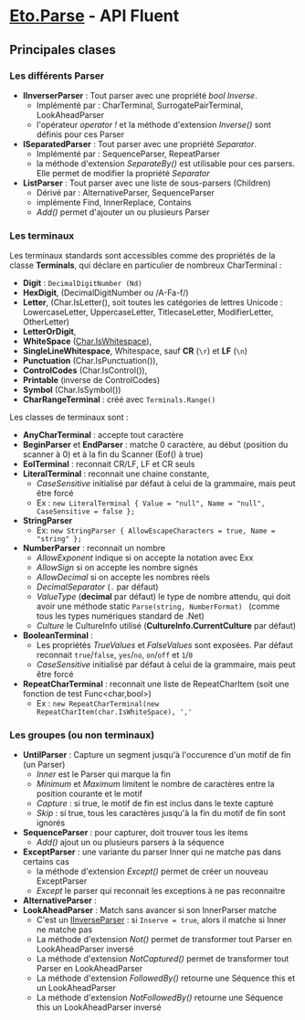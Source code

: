 # [Eto.Parse](DEV/c_sharp/Eto.Parse/index.md) - API Fluent



## Principales clases

### Les différents Parser

- <a name="iinverseparser"></a>**IInverserParser** : Tout parser avec une propriété _bool Inverse_. 
  - Implémenté par : CharTerminal, SurrogatePairTerminal, LookAheadParser
  - l'opérateur _operator !_ et la méthode d'extension _Inverse()_ sont définis pour ces Parser 
- <a name="iseparateedparser"></a>**ISeparatedParser** : Tout parser avec une propriété _Separator_.
  - Implémenté par : SequenceParser, RepeatParser
  - la méthode d'extension _SeparateBy()_ est utilisable pour ces parsers. Elle permet de modifier 
  la propriété _Separator_
- **ListParser** : Tout parser avec une liste de sous-parsers (Children)
  - Dérivé par : AlternativeParser, SequenceParser
  - implémente Find, InnerReplace, Contains
  - _Add()_ permet d'ajouter un ou plusieurs Parser

### Les terminaux
Les terminaux standards sont accessibles comme des propriétés de la classe **Terminals**, qui déclare en particulier
de nombreux CharTerminal : 
- **Digit** : `DecimalDigitNumber (Nd)`
- **HexDigit**, (DecimalDigitNumber ou /A-Fa-f/)
- **Letter**, (Char.IsLetter(), soit toutes les catégories de lettres Unicode : LowercaseLetter, UppercaseLetter, TitlecaseLetter, ModifierLetter, OtherLetter)
- **LetterOrDigit**, 
- **WhiteSpace** ([Char.IsWhitespace](https://docs.microsoft.com/fr-fr/dotnet/api/system.char.iswhitespace)), 
- **SingleLineWhitespace**, Whitespace, sauf **CR** (`\r`) et **LF** (`\n`)
- **Punctuation** (Char.IsPunctuation()), 
- **ControlCodes** (Char.IsControl()), 
- **Printable** (inverse de ControlCodes)
- **Symbol** (Char.IsSymbol())
- **CharRangeTerminal** : créé avec `Terminals.Range()`

Les classes de terminaux sont :
- **AnyCharTerminal** : accepte tout caractère
- **BeginParser** et **EndParser** : matche 0 caractère, au début (position du scanner à 0) et à la fin du Scanner (Eof() à true)
- **EolTerminal** : reconnait CR/LF, LF et CR seuls
- **LiteralTerminal**  : reconnait une chaine constante, 
  - _CaseSensitive_ initialisé par défaut à celui de la grammaire, mais peut être forcé 
  - Ex  : ```new LiteralTerminal { Value = "null", Name = "null", CaseSensitive = false };```
- **StringParser**
  - Ex: ```new StringParser { AllowEscapeCharacters = true, Name = "string" };```
- **NumberParser** : reconnait un nombre
  - _AllowExponent_ indique si on accepte la notation avec Exx
  - _AllowSign_ si on accepte les nombre signés
  - _AllowDecimal_ si on accepte les nombres réels
  - _DecimalSeparator_ (`.` par défaut)
  - _ValueType_ (**decimal** par défaut) le type de nombre attendu, qui doit avoir une méthode static `Parse(string, NumberFormat) ` (comme tous les types numériques standard de .Net)
  - _Culture_ le CultureInfo utilisé (**CultureInfo.CurrentCulture** par défaut)
- **BooleanTerminal** : 
  - Les propriétés _TrueValues_ et _FalseValues_ sont exposées. Par défaut reconnait `true`/`false`, `yes`/`no`, `on`/`off` et `1`/`0`
  - _CaseSensitive_ initialisé par défaut à celui de la grammaire, mais peut être forcé 
- **RepeatCharTerminal** : reconnait une liste de RepeatCharItem (soit une fonction de test Func<char,bool>)
  - Ex  : ```new RepeatCharTerminal(new RepeatCharItem(char.IsWhiteSpace), ','```

### Les groupes (ou non terminaux)

- **UntilParser** : Capture un segment jusqu'à l'occurence d'un motif de fin (un Parser)
  - _Inner_ est le Parser qui marque la fin
  - _Minimum_ et _Maximum_ limitent le nombre de caractères entre la position courante et le motif
  - _Capture_ : si true, le motif de fin est inclus dans le texte capturé
  - _Skip_ : si true, tous les caractères jusqu'à la fin du motif de fin sont ignorés
- **SequenceParser** : pour capturer, doit trouver tous les items
  - _Add()_ ajout un ou plusieurs parsers à la séquence
- **ExceptParser** : une variante du parser Inner qui ne matche pas dans certains cas
  - la méthode d'extension _Except()_ permet de créer un nouveau ExceptParser
  - _Except_ le parser qui reconnait les exceptions à ne pas reconnaitre
- **AlternativeParser** : 
- **LookAheadParser** : Match sans avancer si son InnerParser matche
  - C'est un [IInverseParser](#iinverseparser) : si `Inserve = true`, alors il matche si Inner ne matche pas
  - La méthode d'extension _Not()_ permet de transformer tout Parser en LookAheadParser inversé
  - La méthode d'extension _NotCaptured()_ permet de transformer tout Parser en LookAheadParser
  - La méthode d'extension _FollowedBy()_ retourne une Séquence this et un LookAheadParser
  - La méthode d'extension _NotFollowedBy()_ retourne une Séquence this un LookAheadParser inversé
